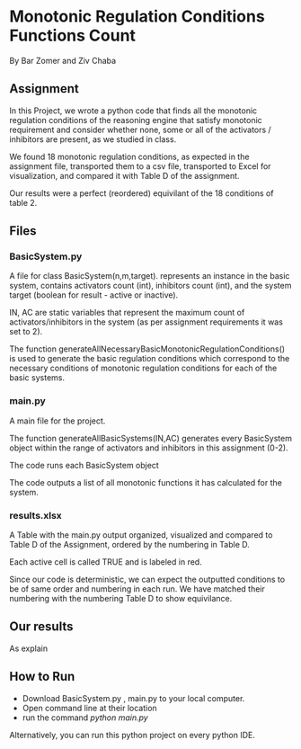 # Monotonic Regulation Conditions Functions Count
By Bar Zomer and Ziv Chaba
## Assignment
In this Project, we wrote a python code that finds all the monotonic regulation conditions of the reasoning engine that satisfy monotonic requirement and consider whether none, some or all of the activators / inhibitors are present, as we studied in class.

We found 18 monotonic regulation conditions, as expected in the assignment file, transported them to a csv file, transported to Excel for visualization, and compared it with Table D of the assignment.

Our results were a perfect (reordered) equivilant of the 18 conditions of table 2.

## Files
### BasicSystem.py
A file for class BasicSystem(n,m,target). represents an instance in the basic system, contains activators count (int), inhibitors count (int), and the system target (boolean for result - active or inactive).

IN, AC are static variables that represent the maximum count of activators/inhibitors in the system (as per assignment requirements it was set to 2).

The function generateAllNecessaryBasicMonotonicRegulationConditions() is used to generate the basic regulation conditions which correspond to the necessary conditions of monotonic regulation conditions for each of the basic systems.
### main.py
A main file for the project.

The function generateAllBasicSystems(IN,AC) generates every BasicSystem object within the range of activators and inhibitors in this assignment (0-2).

The code runs each BasicSystem object 

The code outputs a list of all monotonic functions it has calculated for the system.
### results.xlsx
A Table with the main.py output organized, visualized and compared to Table D of the Assignment, ordered by the numbering in Table D.

Each active cell is called TRUE and is labeled in red.

Since our code is deterministic, we can expect the outputted conditions to be of same order and numbering in each run. We have matched their numbering with the numbering Table D to show equivilance.

## Our results

As explain

## How to Run
* Download BasicSystem.py , main.py to your local computer.
* Open command line at their location
* run the command   *python main.py*

Alternatively, you can run this python project on every python IDE.
